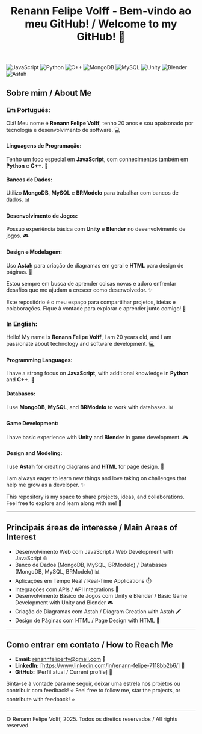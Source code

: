 </head>
<body>

<header>
    <h1>Renann Felipe Volff - Bem-vindo ao meu GitHub! / Welcome to my GitHub! 🎉</h1>
</header>

<div class="language-icons">
    <img src="https://upload.wikimedia.org/wikipedia/commons/a/a8/JavaScript-logo.png" alt="JavaScript">
    <img src="https://upload.wikimedia.org/wikipedia/commons/c/c3/Python-logo-notext.svg" alt="Python">
    <img src="https://upload.wikimedia.org/wikipedia/commons/1/18/C_Programming_Language_logo.svg" alt="C++">
    <img src="https://upload.wikimedia.org/wikipedia/commons/3/3b/MongoDB_Logo.svg" alt="MongoDB">
    <img src="https://upload.wikimedia.org/wikipedia/commons/6/61/MySQL_Logo_2013.svg" alt="MySQL">
    <img src="https://upload.wikimedia.org/wikipedia/commons/3/3e/Unity_2023_logo.svg" alt="Unity">
    <img src="https://upload.wikimedia.org/wikipedia/commons/6/6b/Blender_logo_no_text.svg" alt="Blender">
    <img src="https://upload.wikimedia.org/wikipedia/commons/d/d5/Astah_Logo.svg" alt="Astah">
</div>

## Sobre mim / About Me

### Em Português:
Olá! Meu nome é **Renann Felipe Volff**, tenho 20 anos e sou apaixonado por tecnologia e desenvolvimento de software. 💻

#### Linguagens de Programação:
Tenho um foco especial em **JavaScript**, com conhecimentos também em **Python** e **C++**. 🚀

#### Bancos de Dados:
Utilizo **MongoDB**, **MySQL** e **BRModelo** para trabalhar com bancos de dados. 📊

#### Desenvolvimento de Jogos:
Possuo experiência básica com **Unity** e **Blender** no desenvolvimento de jogos. 🎮

#### Design e Modelagem:
Uso **Astah** para criação de diagramas em geral e **HTML** para design de páginas. 🎨

Estou sempre em busca de aprender coisas novas e adoro enfrentar desafios que me ajudam a crescer como desenvolvedor. ✨

Este repositório é o meu espaço para compartilhar projetos, ideias e colaborações. Fique à vontade para explorar e aprender junto comigo! 💬

### In English:
Hello! My name is **Renann Felipe Volff**, I am 20 years old, and I am passionate about technology and software development. 💻

#### Programming Languages:
I have a strong focus on **JavaScript**, with additional knowledge in **Python** and **C++**. 🚀

#### Databases:
I use **MongoDB**, **MySQL**, and **BRModelo** to work with databases. 📊

#### Game Development:
I have basic experience with **Unity** and **Blender** in game development. 🎮

#### Design and Modeling:
I use **Astah** for creating diagrams and **HTML** for page design. 🎨

I am always eager to learn new things and love taking on challenges that help me grow as a developer. ✨

This repository is my space to share projects, ideas, and collaborations. Feel free to explore and learn along with me! 💬

---

## Principais áreas de interesse / Main Areas of Interest
- Desenvolvimento Web com JavaScript / Web Development with JavaScript 🌐
- Banco de Dados (MongoDB, MySQL, BRModelo) / Databases (MongoDB, MySQL, BRModelo) 📊
- Aplicações em Tempo Real / Real-Time Applications ⏱️
- Integrações com APIs / API Integrations 🔗
- Desenvolvimento Básico de Jogos com Unity e Blender / Basic Game Development with Unity and Blender 🎮
- Criação de Diagramas com Astah / Diagram Creation with Astah 🖍️
- Design de Páginas com HTML / Page Design with HTML 🎨

---

## Como entrar em contato / How to Reach Me
- **Email:** renannfeliperfv@gmail.com 📧
- **LinkedIn:** [https://www.linkedin.com/in/renann-felipe-7118bb2b6/] 🔗
- **GitHub:** [Perfil atual / Current profile] 🐙

Sinta-se à vontade para me seguir, deixar uma estrela nos projetos ou contribuir com feedback! ⭐
Feel free to follow me, star the projects, or contribute with feedback! ⭐

---

© Renann Felipe Volff, 2025. Todos os direitos reservados / All rights reserved.
